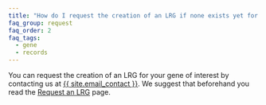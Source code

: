 ```yaml
---
title: "How do I request the creation of an LRG if none exists yet for my gene of interest?"
faq_group: request
faq_order: 2
faq_tags:
  - gene
  - records
---
```


You can request the creation of an LRG for your gene of interest by contacting us at <a href="mailto:{{ site.email_contact }}">{{ site.email_contact }}</a>. We suggest that beforehand you read the [Request an LRG](/documentation/lrg-request) page.
